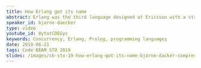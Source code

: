 ```yaml
---
title: How Erlang got its name
abstract: Erlang was the third language designed at Ericsson with a structure of modules, processes and process communication in the tradition of Modula. Modula had been designed by Niklaus Wirth the inventor also of Pascal. This talk will discuss the large scale international efforts in the 1980’s to create a standard systems programming language.
speaker_id: bjarne-daecker
type: video
youtube_id: 0ytatCDEGyc
keywords: Concurrency, Erlang, Prolog, programming languages
date: 2019-06-21
tags: Code BEAM STO 2019
slides: /images/cb-sto-19-how-erlang-got-its-name-bjarne-dacker-compressed-1.pdf
---
```


